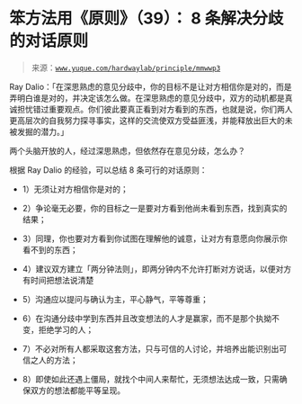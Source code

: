 # 笨方法用《原则》（39）： 8 条解决分歧的对话原则

> 来源：[`www.yuque.com/hardwaylab/principle/mmwwp3`](https://www.yuque.com/hardwaylab/principle/mmwwp3)



Ray Dalio：「在深思熟虑的意见分歧中，你的目标不是让对方相信你是对的，而是弄明白谁是对的，并决定该怎么做。在深思熟虑的意见分歧中，双方的动机都是真诚担忧错过重要观点。你们彼此要真正看到对方看到的东西，也就是说，你们两人更高层次的自我努力探寻事实，这样的交流使双方受益匪浅，并能释放出巨大的未被发掘的潜力。」 

两个头脑开放的人，经过深思熟虑，但依然存在意见分歧，怎么办？ 

根据 Ray Dalio 的经验，可以总结 8 条可行的对话原则： 

+   1）无须让对方相信你是对的； 

+   2）争论毫无必要，你的目标之一是要对方看到他尚未看到东西，找到真实的结果； 

+   3）同理，你也要对方看到你试图在理解他的诚意，让对方有意愿向你展示你看不到的东西； 

+   4）建议双方建立「两分钟法则」，即两分钟内不允许打断对方说话，以便对方有时间把想法说清楚 

+   5）沟通应以提问与确认为主，平心静气，平等尊重； 

+   6）在沟通分歧中学到东西并且改变想法的人才是赢家，而不是那个执拗不变，拒绝学习的人； 

+   7）不必对所有人都采取这套方法，只与可信的人讨论，并培养出能识别出可信之人的方法； 

+   8）即使如此还遇上僵局，就找个中间人来帮忙，无须想法达成一致，只需确保双方的想法都能平等呈现。